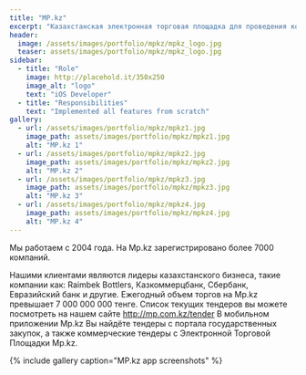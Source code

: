 ```yaml
---
title: "MP.kz"
excerpt: "Казахстанская электронная торговая площадка для проведения коммерческих закупок онлайн"
header:
  image: /assets/images/portfolio/mpkz/mpkz_logo.jpg
  teaser: assets/images/portfolio/mpkz/mpkz_logo.jpg
sidebar:
  - title: "Role"
    image: http://placehold.it/350x250
    image_alt: "logo"
    text: "iOS Developer"
  - title: "Responsibilities"
    text: "Implemented all features from scratch"
gallery:
  - url: /assets/images/portfolio/mpkz/mpkz1.jpg
    image_path: assets/images/portfolio/mpkz/mpkz1.jpg
    alt: "MP.kz 1"
  - url: /assets/images/portfolio/mpkz/mpkz2.jpg
    image_path: assets/images/portfolio/mpkz/mpkz2.jpg
    alt: "MP.kz 2"
  - url: /assets/images/portfolio/mpkz/mpkz3.jpg
    image_path: assets/images/portfolio/mpkz/mpkz3.jpg
    alt: "MP.kz 3"
  - url: /assets/images/portfolio/mpkz/mpkz4.jpg
    image_path: assets/images/portfolio/mpkz/mpkz4.jpg
    alt: "MP.kz 4"
---
```


Мы работаем с 2004 года. На Mp.kz зарегистрировано более 7000 компаний. 

Нашими клиентами являются лидеры казахстанского бизнеса, такие компании как: Raimbek Bottlers, Казкоммерцбанк, Сбербанк, Евразийский банк и другие.
Ежегодный объем торгов на Mp.kz превышает 7 000 000 000 тенге. Список текущих тендеров вы можете посмотреть на нашем сайте http://mp.com.kz/tender 
В мобильном приложении Mp.kz Вы найдёте тендеры с портала государственных закупок, а также коммерческие тендеры с Электронной Торговой Площадки Mp.kz.

{% include gallery caption="MP.kz app screenshots" %}